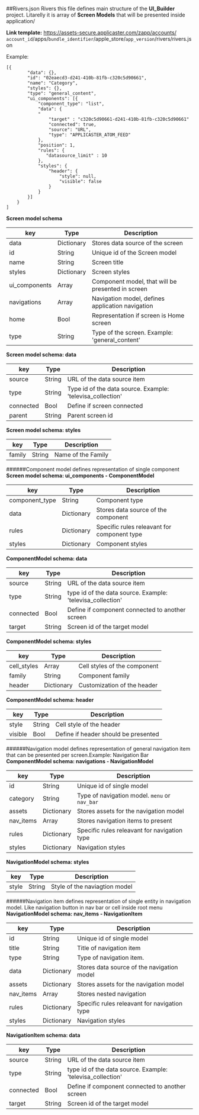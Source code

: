 ##Rivers.json
Rivers this file defines main structure of the __UI_Builder__ project.
Litarelly it is array of __Screen Models__ that will be presented inside application/

__Link template:__ https://assets-secure.applicaster.com/zapp/accounts/ `account_id`/apps/`bundle_identifier`/apple_store/`app_version`/rivers/rivers.json

Example:

```
[{
		"data": {},
		"id": "02eaecd3-d241-410b-81fb-c320c5d90661",
		"name": "Category",
		"styles": {},
		"type": "general_content",
		"ui_components": [{
			"component_type": "list",
			"data": {
            "
            	"target" : "c320c5d90661-d241-410b-81fb-c320c5d90661"
				"connected": true,
				"source": "URL",
				"type": "APPLICASTER_ATOM_FEED"
			},
			"position": 1,
			"rules": {
               "datasource_limit" : 10
            },
			"styles": {
				"header": {
					"style": null,
					"visible": false
				}
			}
		}]
	}
]
```

__Screen model schema__

| key            | Type         | Description                                      |
|--------------- |--------------| ------------------------------------------------ |
|  data          |  Dictionary  | Stores data source of the screen                 |
|  id            |  String      | Unique id of the Screen model                    |
|  name          |  String      | Screen title                                     |
|  styles        |  Dictionary  | Screen styles                                    |
|  ui_components |  Array       | Component model, that will be presented in screen|
|  navigations   |  Array       | Navigation model, defines application navigation |
|  home          |  Bool        | Representation if screen is Home screen          |
|  type          |  String      | Type of the screen. Example: 'general_content'   |

__Screen model schema: data__

| key            | Type         | Description                                      |
|--------------- |--------------| ------------------------------------------------ |
|  source        |  String      | URL of the data source item                      |
|  type          |  String      | Type id of the data source. Example: 'televisa_collection' |
|  connected     |  Bool        | Define if screen connected                       |
|  parent        |String        | Parent screen id                                 |

__Screen model schema: styles__

| key            | Type         | Description                                      |
|--------------- |--------------| ------------------------------------------------ |
|  family        |  String      | Name of the Family                               |

######Component model defines representation of single component
__Screen model schema: ui_components - ComponentModel__

| key            | Type         | Description                                      |
|--------------- |--------------| ------------------------------------------------ |
|  component_type|  String      | Component type								   |
|  data          |  Dictionary  | Stores data source of the component              |
|  rules         |  Dictionary  | Specific rules releavant for component type      |
|  styles        |  Dictionary  | Component styles                                 |

__ComponentModel schema: data__

| key            | Type         | Description                                      |
|--------------- |--------------| ------------------------------------------------ |
|  source        |  String      | URL of the data source item                      |
|  type          |  String      | type id of the data source. Example: 'televisa_collection' |
|  connected     |  Bool        | Define if component connected to another screen  |
|  target        |String        | Screen id of the target model                    |

__ComponentModel schema: styles__

| key            | Type         | Description                                      |
|--------------- |--------------| ------------------------------------------------ |
|  cell_styles   |  Array       | Cell styles of the component 					   |
|  family        |  String      | Component family                                 |
|  header        |  Dictionary  | Customization of the header                      |

__ComponentModel schema: header__

| key            | Type         | Description                                      |
|--------------- |--------------| ------------------------------------------------ |
|  style         |  String      | Cell style of the header                         |
|  visible       |  Bool        | Define if header should be presented             |

######Navigation model defines representation of general navigation item that can be presented per screen.Example: Navigation Bar
__ComponentModel schema: navigations - NavigationModel__

| key            | Type         | Description                                      |
|--------------- |--------------| ------------------------------------------------ |
|  id            |  String      | Unique id of single model                        |
|  category      |  String      | Type of navigation model. `menu` or `nav_bar    `|
|  assets        |  Dictionary  | Stores assets for the navigation model           |
|  nav_items     |  Array       | Stores navigation items to present               |
|  rules         |  Dictionary  | Specific rules releavant for navigation type     |
|  styles        |  Dictionary  | Navigation styles                                |

__NavigationModel schema: styles__

| key            | Type         | Description                                      |
|--------------- |--------------| ------------------------------------------------ |
|  style         |  String      | Style of the naviagtion model                    |

######Navigation item defines representation of single entity in navigation model. Like navigation button in nav bar or cell inside root menu
__NavigationModel schema: nav_items - NavigationItem__

| key            | Type         | Description                                      |
|--------------- |--------------| ------------------------------------------------ |
|  id            |  String      | Unique id of single model                        |
|  title         |  String      | Title of navigation item                         |
|  type          |  String      | Type of navigation item.                         |
|  data          |  Dictionary  | Stores data source of the navigation model       |
|  assets        |  Dictionary  | Stores assets for the navigation model           |
|  nav_items     |  Array       | Stores nested navigation                         |
|  rules         |  Dictionary  | Specific rules releavant for navigation type     |
|  styles        |  Dictionary  | Navigation styles								   |

__NavigationItem schema: data__

| key            | Type         | Description                                      |
|--------------- |--------------| ------------------------------------------------ |
|  source        |  String      | URL of the data source item                      |
|  type          |  String      | type id of the data source. Example: 'televisa_collection' |
|  connected     |  Bool        | Define if component connected to another screen  |
|  target        |String        | Screen id of the target model                    |